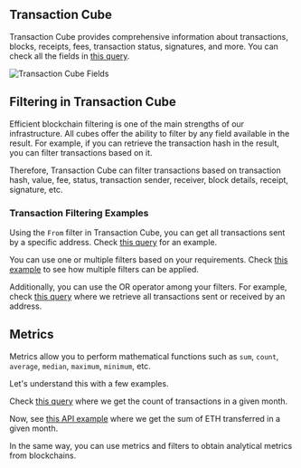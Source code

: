 ## Transaction Cube

Transaction Cube provides comprehensive information about transactions, blocks, receipts, fees, transaction status, signatures, and more. You can check all the fields in [this query](https://ide.bitquery.io/transaction-cube-with-all-fields).

![Transaction Cube Fields](/img/cubes/transactionCubeFields.png)

## Filtering in Transaction Cube

Efficient blockchain filtering is one of the main strengths of our infrastructure. All cubes offer the ability to filter by any field available in the result. For example, if you can retrieve the transaction hash in the result, you can filter transactions based on it.

Therefore, Transaction Cube can filter transactions based on transaction hash, value, fee, status, transaction sender, receiver, block details, receipt, signature, etc.

### Transaction Filtering Examples

Using the `From` filter in Transaction Cube, you can get all transactions sent by a specific address. Check [this query](https://ide.bitquery.io/Transactions-of-an-address) for an example.

You can use one or multiple filters based on your requirements. Check [this example](https://ide.bitquery.io/Multiple-filters) to see how multiple filters can be applied.

Additionally, you can use the OR operator among your filters. For example, check [this query](https://ide.bitquery.io/transactions-sent-or-received-by-an-address) where we retrieve all transactions sent or received by an address.

## Metrics

Metrics allow you to perform mathematical functions such as `sum`, `count`, `average`, `median`, `maximum`, `minimum`, etc.

Let's understand this with a few examples.

Check [this query](https://ide.bitquery.io/transactions-on-ethereum-in-may) where we get the count of transactions in a given month.

Now, see [this API example](https://ide.bitquery.io/total-ethereum-transaction-value-in-april) where we get the sum of ETH transferred in a given month.

In the same way, you can use metrics and filters to obtain analytical metrics from blockchains.